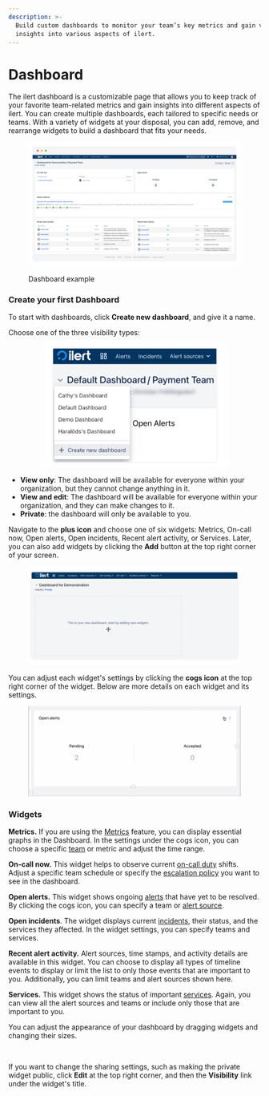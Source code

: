 ```yaml
---
description: >-
  Build custom dashboards to monitor your team’s key metrics and gain valuable
  insights into various aspects of ilert.
---
```


# Dashboard

The ilert dashboard is a customizable page that allows you to keep track of your favorite team-related metrics and gain insights into different aspects of ilert. You can create multiple dashboards, each tailored to specific needs or teams. With a variety of widgets at your disposal, you can add, remove, and rearrange widgets to build a dashboard that fits your needs.

<figure><img src="../.gitbook/assets/Group 1321314513.png" alt=""><figcaption><p>Dashboard example</p></figcaption></figure>

### Create your first Dashboard

To start with dashboards, click **Create new dashboard**, and give it a name.&#x20;

Choose one of the three visibility types:

<div align="center">

<figure><img src="../.gitbook/assets/pika-1726218155326-2x.png" alt="" width="375"><figcaption></figcaption></figure>

</div>

* **View only**: The dashboard will be available for everyone within your organization, but they cannot change anything in it.
* **View and edit**: The dashboard will be available for everyone within your organization, and they can make changes to it.
* **Private**: the dashboard will only be available to you.

Navigate to the **plus icon** and choose one of six widgets: Metrics, On-call now, Open alerts, Open incidents, Recent alert activity, or Services. Later, you can also add widgets by clicking the **Add** button at the top right corner of your screen.

<figure><img src="../.gitbook/assets/pika-1726065563121-2x.png" alt=""><figcaption></figcaption></figure>

You can adjust each widget's settings by clicking the **cogs icon** at the top right corner of the widget. Below are more details on each widget and its settings.

<figure><img src="../.gitbook/assets/Dashboard-1.gif" alt=""><figcaption></figcaption></figure>

### Widgets

**Metrics.** If you are using the [Metrics](../incident-comms-and-status-pages/metrics/) feature, you can display essential graphs in the Dashboard. In the settings under the cogs icon, you can choose a specific [team](../user-administration/teams.md) or metric and adjust the time range.

**On-call now.** This widget helps to observe current [on-call duty](broken-reference) shifts. Adjust a specific team schedule or specify the [escalation policy](../on-call-management-and-escalations/escalation-policies.md) you want to see in the dashboard.&#x20;

**Open alerts.** This widget shows ongoing [alerts](broken-reference) that have yet to be resolved. By clicking the cogs icon, you can specify a team or [alert source](alert-sources.md).

**Open incidents**. The widget displays current [incidents](../incident-comms-and-status-pages/incidents.md), their status, and the services they affected. In the widget settings, you can specify teams and services.

**Recent alert activity.** Alert sources, time stamps, and activity details are available in this widget. You can choose to display all types of timeline events to display or limit the list to only those events that are important to you. Additionally, you can limit teams and alert sources shown here.

**Services.** This widget shows the status of important [services](../incident-comms-and-status-pages/services.md). Again, you can view all the alert sources and teams or include only those that are important to you.&#x20;

You can adjust the appearance of your dashboard by dragging widgets and changing their sizes.&#x20;

<figure><img src="../.gitbook/assets/Dashboard 01.gif" alt=""><figcaption></figcaption></figure>

If you want to change the sharing settings, such as making the private widget public, click **Edit** at the top right corner, and then the **Visibility** link under the widget's title.
